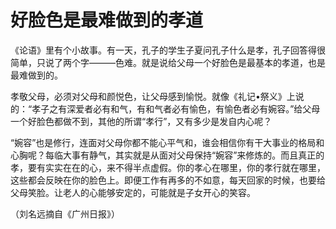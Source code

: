 # 好脸色是最难做到的孝道

《论语》里有个小故事。有一天，孔子的学生子夏问孔子什么是孝，孔子回答得很简单，只说了两个字———色难。就是说给父母一个好脸色是最基本的孝道，也是最难做到的。 

孝敬父母，必须对父母和颜悦色，让父母感到愉悦。就像《礼记•祭义》上说的：“孝子之有深爱者必有和气，有和气者必有愉色，有愉色者必有婉容。”给父母一个好脸色都做不到，其他的所谓“孝行”，又有多少是发自内心呢？ 

“婉容”也是修行，连面对父母你都不能心平气和，谁会相信你有干大事业的格局和心胸呢？每临大事有静气，其实就是从面对父母保持“婉容”来修炼的。而且真正的孝，要有实实在在的心，来不得半点虚假。你的孝心在哪里，你的孝行就在哪里，这些都会反映在你的脸色上。即便工作有再多的不如意，每天回家的时候，也要给父母笑脸。让老人的心能够安定的，可能就是子女开心的笑容。 

（刘名远摘自《广州日报》）